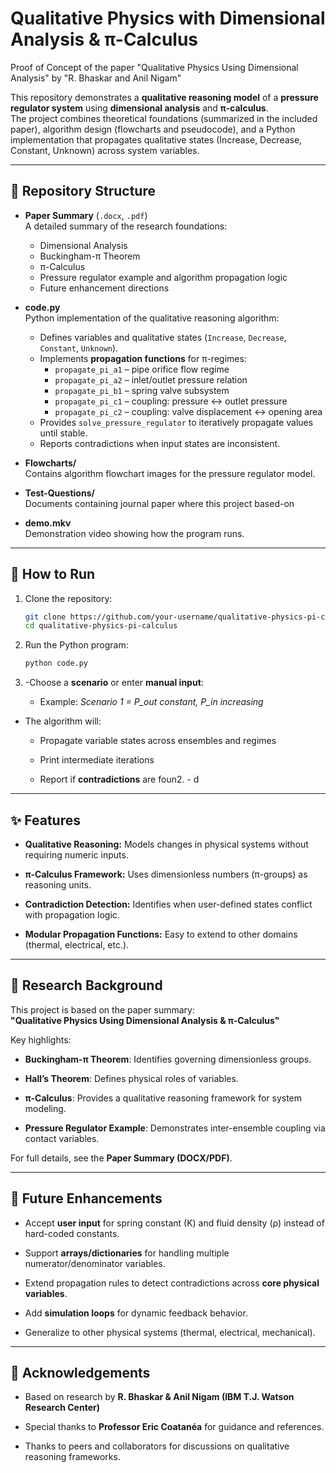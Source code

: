 # Qualitative Physics with Dimensional Analysis & π-Calculus
Proof of Concept of the paper "Qualitative Physics Using Dimensional Analysis" by  "R. Bhaskar and Anil Nigam"

This repository demonstrates a **qualitative reasoning model** of a **pressure regulator system** using **dimensional analysis** and **π-calculus**.  
The project combines theoretical foundations (summarized in the included paper), algorithm design (flowcharts and pseudocode), and a Python implementation that propagates qualitative states (Increase, Decrease, Constant, Unknown) across system variables.

---

## 📂 Repository Structure

- **Paper Summary** (`.docx`, `.pdf`)  
  A detailed summary of the research foundations:
  - Dimensional Analysis
  - Buckingham-π Theorem
  - π-Calculus
  - Pressure regulator example and algorithm propagation logic
  - Future enhancement directions

- **code.py**  
  Python implementation of the qualitative reasoning algorithm:
  - Defines variables and qualitative states (`Increase`, `Decrease`, `Constant`, `Unknown`).
  - Implements **propagation functions** for π-regimes:
    - `propagate_pi_a1` – pipe orifice flow regime  
    - `propagate_pi_a2` – inlet/outlet pressure relation  
    - `propagate_pi_b1` – spring valve subsystem  
    - `propagate_pi_c1` – coupling: pressure ↔ outlet pressure  
    - `propagate_pi_c2` – coupling: valve displacement ↔ opening area  
  - Provides `solve_pressure_regulator` to iteratively propagate values until stable.
  - Reports contradictions when input states are inconsistent.

- **Flowcharts/**  
  Contains algorithm flowchart images for the pressure regulator model.

- **Test-Questions/**  
  Documents containing journal paper where this project based-on

- **demo.mkv**  
  Demonstration video showing how the program runs.

---

## 🚀 How to Run

1. Clone the repository:
   ```bash
   git clone https://github.com/your-username/qualitative-physics-pi-calculus.git
   cd qualitative-physics-pi-calculus

2. Run the Python program:
    ```bash
    python code.py
3. -Choose a **scenario** or enter **manual input**:
    
    -   Example: _Scenario 1 = P_out constant, P_in increasing_
        
-   The algorithm will:
    
    -   Propagate variable states across ensembles and regimes
        
    -   Print intermediate iterations
        
    -   Report if **contradictions** are foun2.  -   d
        

----------

## ✨ Features

-   **Qualitative Reasoning:** Models changes in physical systems without requiring numeric inputs.
    
-   **π-Calculus Framework:** Uses dimensionless numbers (π-groups) as reasoning units.
    
-   **Contradiction Detection:** Identifies when user-defined states conflict with propagation logic.
    
-   **Modular Propagation Functions:** Easy to extend to other domains (thermal, electrical, etc.).
    

----------

## 📖 Research Background

This project is based on the paper summary:  
**"Qualitative Physics Using Dimensional Analysis & π-Calculus"**

Key highlights:

-   **Buckingham-π Theorem**: Identifies governing dimensionless groups.
    
-   **Hall’s Theorem**: Defines physical roles of variables.
    
-   **π-Calculus**: Provides a qualitative reasoning framework for system modeling.
    
-   **Pressure Regulator Example**: Demonstrates inter-ensemble coupling via contact variables.
    

For full details, see the **Paper Summary (DOCX/PDF)**.

----------

## 🔮 Future Enhancements

-   Accept **user input** for spring constant (K) and fluid density (ρ) instead of hard-coded constants.
    
-   Support **arrays/dictionaries** for handling multiple numerator/denominator variables.
    
-   Extend propagation rules to detect contradictions across **core physical variables**.
    
-   Add **simulation loops** for dynamic feedback behavior.
    
-   Generalize to other physical systems (thermal, electrical, mechanical).
    

----------

## 🙏 Acknowledgements

-   Based on research by **R. Bhaskar & Anil Nigam (IBM T.J. Watson Research Center)**
    
-   Special thanks to **Professor Eric Coatanéa** for guidance and references.
    
-   Thanks to peers and collaborators for discussions on qualitative reasoning frameworks.